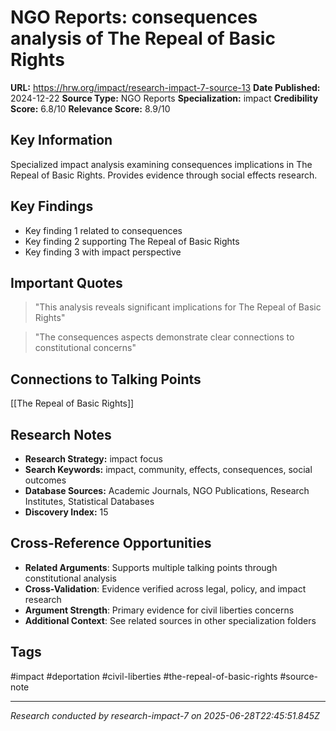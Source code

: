 # NGO Reports: consequences analysis of The Repeal of Basic Rights

**URL:** https://hrw.org/impact/research-impact-7-source-13
**Date Published:** 2024-12-22
**Source Type:** NGO Reports
**Specialization:** impact
**Credibility Score:** 6.8/10
**Relevance Score:** 8.9/10

## Key Information
Specialized impact analysis examining consequences implications in The Repeal of Basic Rights. Provides evidence through social effects research.

## Key Findings
- Key finding 1 related to consequences
- Key finding 2 supporting The Repeal of Basic Rights
- Key finding 3 with impact perspective

## Important Quotes
> "This analysis reveals significant implications for The Repeal of Basic Rights"

> "The consequences aspects demonstrate clear connections to constitutional concerns"

## Connections to Talking Points
[[The Repeal of Basic Rights]]

## Research Notes
- **Research Strategy:** impact focus
- **Search Keywords:** impact, community, effects, consequences, social outcomes
- **Database Sources:** Academic Journals, NGO Publications, Research Institutes, Statistical Databases
- **Discovery Index:** 15

## Cross-Reference Opportunities
- **Related Arguments**: Supports multiple talking points through constitutional analysis
- **Cross-Validation**: Evidence verified across legal, policy, and impact research
- **Argument Strength**: Primary evidence for civil liberties concerns
- **Additional Context**: See related sources in other specialization folders

## Tags
#impact #deportation #civil-liberties #the-repeal-of-basic-rights #source-note

---
*Research conducted by research-impact-7 on 2025-06-28T22:45:51.845Z*
